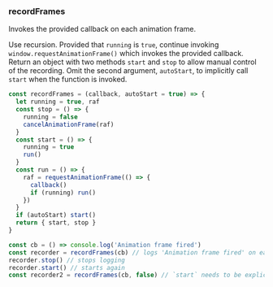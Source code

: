 ### recordFrames

Invokes the provided callback on each animation frame.

Use recursion. Provided that `running` is `true`, continue invoking `window.requestAnimationFrame()` which invokes the
provided callback. Return an object with two methods `start` and `stop` to allow manual control of the recording. Omit the second argument, `autoStart`, to implicitly call `start` when the function is invoked.

```js
const recordFrames = (callback, autoStart = true) => {
  let running = true, raf
  const stop = () => {
    running = false
    cancelAnimationFrame(raf)
  }
  const start = () => {
    running = true
    run()
  }
  const run = () => {
    raf = requestAnimationFrame(() => {
      callback()
      if (running) run()
    })
  }
  if (autoStart) start()
  return { start, stop }
}
```

```js
const cb = () => console.log('Animation frame fired')
const recorder = recordFrames(cb) // logs 'Animation frame fired' on each animation frame
recorder.stop() // stops logging
recorder.start() // starts again
const recorder2 = recordFrames(cb, false) // `start` needs to be explicitly called to begin recording frames
```
